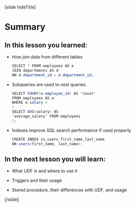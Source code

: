 [slide hideTitle]

# Summary

## In this lesson you learned:

- How join data from different tables
    ```Java
    SELECT * FROM employees AS e
    JOIN departments AS d
    ON d.department_id = e.department_id;
    ```

- Subqueries are used to nest queries

    ```java
    SELECT COUNT(e.employee_id) AS 'count'
    FROM employees AS e
    WHERE e.salary >
    (
    SELECT AVG(salary) AS
    'average_salary' FROM employees
    );
    ```

- Indexes improve SQL search performance if used properly
    ```java
    CREATE INDEX ix_users_first_name_last_name​
    ON users(first_name, last_name);
    ```

## In the next lesson you will learn:

- What UDF is and where to use it

- Triggers and their usage

- Stored procedure, their differences with UDF, and usage

[/slide]
